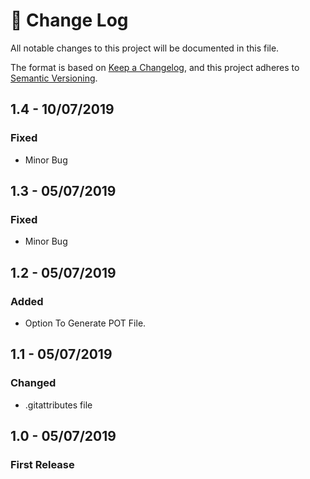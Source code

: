 # 📝  Change Log

All notable changes to this project will be documented in this file.

The format is based on [Keep a Changelog](https://keepachangelog.com/en/1.0.0/), and this project adheres to [Semantic Versioning](https://semver.org/spec/v2.0.0.html).

## 1.4 - 10/07/2019
### Fixed
* Minor Bug

## 1.3 - 05/07/2019
### Fixed
* Minor Bug

## 1.2 - 05/07/2019
### Added
* Option To Generate POT File.

## 1.1 - 05/07/2019
### Changed
* .gitattributes file

## 1.0 - 05/07/2019
### First Release

<!--
## Unreleased

## 1.0 - 01/02/2020
### Added

### Changed

### Deprecated

### Removed

### Fixed

### Security

-->

